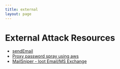 ```yaml
---
title: external
layout: page
---
```

# External Attack Resources

* [sendEmail](https://www.offensive-security.com/metasploit-unleashed/client-side-exploits/)
* [Proxy password spray using aws](https://www.blackhillsinfosec.com/using-burp-proxycannon/)
* [MailSniper - loot Email/MS Exchange](https://www.blackhillsinfosec.com/introducing-mailsniper-a-tool-for-searching-every-users-email-for-sensitive-data/)
